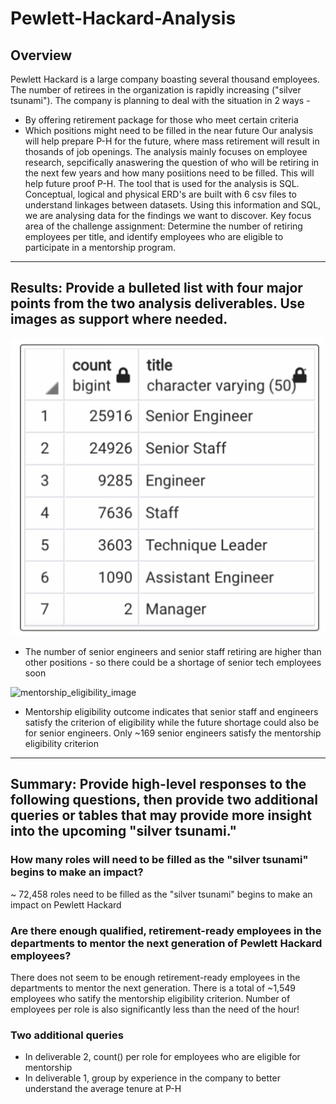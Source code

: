 # Pewlett-Hackard-Analysis

## Overview
Pewlett Hackard is a large company boasting several thousand employees. The number of retirees in the organization is rapidly increasing ("silver tsunami"). The company is planning to deal with the situation in 2 ways - 
* By offering retirement package for those who meet certain criteria
* Which positions might need to be filled in the near future
Our analysis will help prepare P-H for the future, where mass retirement will result in thosands of job openings. The analysis mainly focuses on employee research, sepcifically anaswering the question of who will be retiring in the next few years and how many posiitions need to be filled. This will help future proof P-H. 
The tool that is used for the analysis is SQL. Conceptual, logical and physical ERD's are built with 6 csv files to understand linkages between datasets. Using this information and SQL, we are analysing data for the findings we want to discover.
Key focus area of the challenge assignment: Determine the number of retiring employees per title, and identify employees who are eligible to participate in a mentorship program.

---

## Results: Provide a bulleted list with four major points from the two analysis deliverables. Use images as support where needed.
![retiring_titles_image](https://github.com/preerit/Pewlett-Hackard-Analysis/blob/main/ritiring_titiles_image.png)
* The number of senior engineers and senior staff retiring are higher than other positions - so there could be a shortage of senior tech employees soon

![mentorship_eligibility_image](/relative/path/to/img.jpg?raw=true "Optional Title")
* Mentorship eligibility outcome indicates that senior staff and engineers satisfy the criterion of eligibility while the future shortage could also be for senior engineers. Only ~169 senior engineers satisfy the mentorship eligibility criterion

---

## Summary: Provide high-level responses to the following questions, then provide two additional queries or tables that may provide more insight into the upcoming "silver tsunami."
### How many roles will need to be filled as the "silver tsunami" begins to make an impact?
~ 72,458 roles need to be filled as the "silver tsunami" begins to make an impact on Pewlett Hackard
### Are there enough qualified, retirement-ready employees in the departments to mentor the next generation of Pewlett Hackard employees?
There does not seem to be enough retirement-ready employees in the departments to mentor the next generation. There is a total of ~1,549 employees who satify the mentorship eligibility criterion. Number of employees per role is also significantly less than the need of the hour!
### Two additional queries
* In deliverable 2, count() per role for employees who are eligible for mentorship
* In deliverable 1, group by experience in the company to better understand the average tenure at P-H
